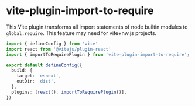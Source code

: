 # vite-plugin-import-to-require

This Vite plugin transforms all import statements of node builtin modules to `global.require`.
This feature may need for vite+nw.js projects.

```ts
import { defineConfig } from 'vite'
import react from '@vitejs/plugin-react'
import { importToRequirePlugin } from 'vite-plugin-import-to-require';

export default defineConfig({
  build: {
    target: 'esnext',
    outDir: 'dist',
  },
  plugins: [react(), importToRequirePlugin()],
})
```